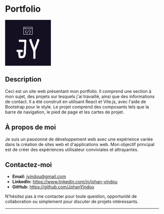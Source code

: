 # Portfolio

<img src="./public/icon.png" alt="Description de l'image" width="150" height="150" />

## Description

Ceci est un site web présentant mon portfolio. Il comprend une section à mon sujet, des projets sur lesquels j'ai travaillé, ainsi que des informations de contact.
Il a été construit en utilisant React et Vite.js, avec l'aide de Bootstrap pour le style. Le projet comprend des composants tels que la barre de navigation, le pied de page et les cartes de projet.

## À propos de moi

Je suis un passionné de développement web avec une expérience variée dans la création de sites web et d'applications web. Mon objectif principal est de créer des expériences utilisateur conviviales et attrayantes.

## Contactez-moi

- **Email:** <jyindou@gmail.com>
- **LinkedIn:** <https://www.linkedin.com/in/johan-yindou>
- **GitHub:** <https://github.com/JohanYindou>

N'hésitez pas à me contacter pour toute question, opportunité de collaboration ou simplement pour discuter de projets intéressants.

---
